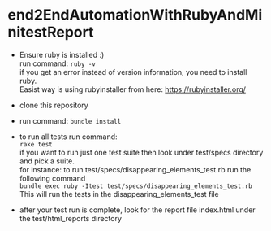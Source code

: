 # end2EndAutomationWithRubyAndMinitestReport
* Ensure ruby is installed :)\
  run command:
  ```ruby -v ```\
  if you get an error instead of version information, you need to install ruby.\
  Easist way is using rubyinstaller from here: https://rubyinstaller.org/ 

* clone this repository
* run command:
```bundle install```
* to run all tests run command:\
```rake test```\
if you want to run just one test suite then look under test/specs directory and pick a suite.\
for instance: to run  test/specs/disappearing_elements_test.rb run the following command\
```bundle exec ruby -Itest test/specs/disappearing_elements_test.rb```\
This will run the tests in the disappearing_elements_test file
* after your test run is complete, look for the report file index.html under the test/html_reports directory
